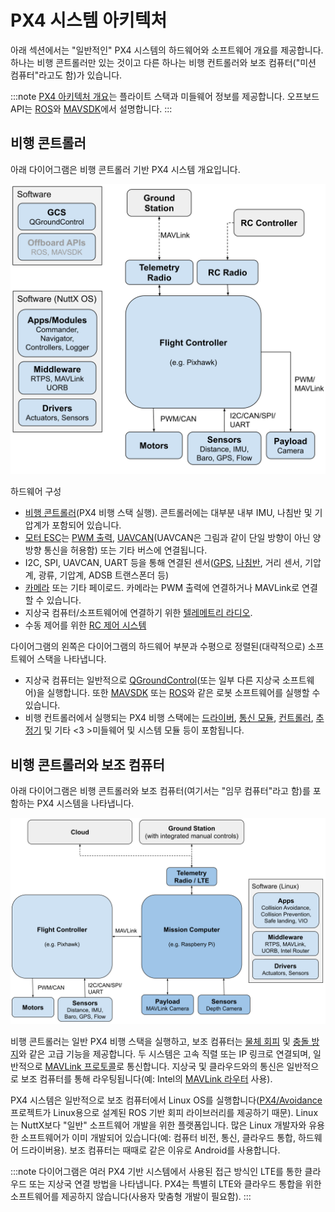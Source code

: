 # PX4 시스템 아키텍처

아래 섹션에서는 "일반적인" PX4 시스템의 하드웨어와 소프트웨어 개요를 제공합니다. 하나는 비행 콘트롤러만 있는 것이고 다른 하나는 비행 컨트롤러와 보조 컴퓨터("미션 컴퓨터"라고도 함)가 있습니다.

:::note
[PX4 아키텍처 개요](../concept/architecture.md)는 플라이트 스택과 미들웨어 정보를 제공합니다. 오프보드 API는 [ROS](../ros/README.md)와 [MAVSDK](https://mavsdk.mavlink.io/develop/en/index.html)에서 설명합니다.
:::


## 비행 콘트롤러

아래 다이어그램은 비행 콘트롤러 기반 PX4 시스템 개요입니다.

![PX4 아키텍처 - FC 전용 시스템](../../assets/diagrams/px4_arch_fc.svg)

<!-- Source for drawing: https://docs.google.com/drawings/d/1_2n43WrbkWTs1kz0w0avVEeebJbfTj5SSqvCmvSOBdU/edit -->

하드웨어 구성
- [비행 콘트롤러](../flight_controller/README.md)(PX4 비행 스택 실행). 콘트롤러에는 대부분 내부 IMU, 나침반 및 기압계가 포함되어 있습니다.
- [모터 ESC](../peripherals/esc_motors.md)는 [PWM 출력](../peripherals/pwm_escs_and_servo.md), [UAVCAN](../peripherals/uavcan_escs.md)(UAVCAN은 그림과 같이 단일 방향이 아닌 양방향 통신을 허용함) 또는 기타 버스에 연결됩니다.
- I2C, SPI, UAVCAN, UART 등을 통해 연결된 센서([GPS](../gps_compass/README.md), [나침반](../gps_compass/README.md), 거리 센서, 기압계, 광류, 기압계, ADSB 트랜스폰더 등)
- [카메라](../peripherals/camera.md) 또는 기타 페이로드. 카메라는 PWM 출력에 연결하거나 MAVLink로 연결할 수 있습니다.
- 지상국 컴퓨터/소프트웨어에 연결하기 위한 [텔레메트리 라디오](../telemetry/README.md).
- 수동 제어를 위한 [RC 제어 시스템](../getting_started/rc_transmitter_receiver.md)

다이어그램의 왼쪽은 다이어그램의 하드웨어 부분과 수평으로 정렬된(대략적으로) 소프트웨어 스택을 나타냅니다.
- 지상국 컴퓨터는 일반적으로 [QGroundControl](../getting_started/px4_basic_concepts.md#qgroundcontrol)(또는 일부 다른 지상국 소프트웨어)을 실행합니다. 또한 [MAVSDK](https://mavsdk.mavlink.io/) 또는 [ROS](../ros/README.md)와 같은 로봇 소프트웨어를 실행할 수 있습니다.
- 비행 컨트롤러에서 실행되는 PX4 비행 스택에는 [드라이버](../modules/modules_driver.md), [통신 모듈](../modules/modules_communication.md), [컨트롤러](../modules/modules_controller.md), [추정기](../modules/modules_controller.md) 및 기타 <3 >미들웨어 및 시스템 모듈</a> 등이 포함됩니다.


## 비행 콘트롤러와 보조 컴퓨터

아래 다이어그램은 비행 콘트롤러와 보조 컴퓨터(여기서는 "임무 컴퓨터"라고 함)를 포함하는 PX4 시스템을 나타냅니다.

![PX4 아키텍처 - FC + 보조 컴퓨터](../../assets/diagrams/px4_arch_fc_companion.svg)

<!-- source for drawing: https://docs.google.com/drawings/d/1zFtvA_B-BmfmxFmAd-XIvAZ-jRqOydj0aBtqSolBcqI/edit -->

비행 콘트롤러는 일반 PX4 비행 스택을 실행하고, 보조 컴퓨터는 [물체 회피](../computer_vision/obstacle_avoidance.md) 및 [충돌 방지](../computer_vision/collision_prevention.md)와 같은 고급 기능을 제공합니다. 두 시스템은 고속 직렬 또는 IP 링크로 연결되며, 일반적으로 [MAVLink 프로토콜](https://mavlink.io/en/)로 통신합니다. 지상국 및 클라우드와의 통신은 일반적으로 보조 컴퓨터를 통해 라우팅됩니다(예: Intel의 [MAVLink 라우터](https://github.com/mavlink-router/mavlink-router) 사용).

PX4 시스템은 일반적으로 보조 컴퓨터에서 Linux OS를 실행합니다([PX4/Avoidance](https://github.com/PX4/PX4-Avoidance) 프로젝트가 Linux용으로 설계된 ROS 기반 회피 라이브러리를 제공하기 때문). Linux는 NuttX보다 "일반" 소프트웨어 개발을 위한 플랫폼입니다. 많은 Linux 개발자와 유용한 소프트웨어가 이미 개발되어 있습니다(예: 컴퓨터 비전, 통신, 클라우드 통합, 하드웨어 드라이버용). 보조 컴퓨터는 때때로 같은 이유로 Android를 사용합니다.

:::note
다이어그램은 여러 PX4 기반 시스템에서 사용된 접근 방식인 LTE를 통한 클라우드 또는 지상국 연결 방법을 나타냅니다.
PX4는 특별히 LTE와 클라우드 통합을 위한 소프트웨어를 제공하지 않습니다(사용자 맞춤형 개발이 필요함). 
:::

